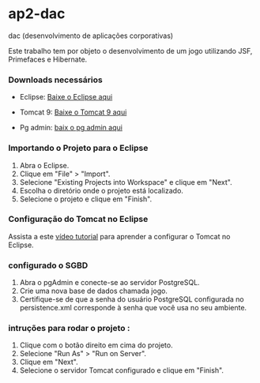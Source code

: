 # ap2-dac

dac (desenvolvimento de aplicações corporativas)

Este trabalho tem por objeto o desenvolvimento de um jogo utilizando JSF, Primefaces e
Hibernate.

### Downloads necessários

- Eclipse: [Baixe o Eclipse aqui](https://www.eclipse.org/downloads/)

- Tomcat 9: [Baixe o Tomcat 9 aqui](https://tomcat.apache.org/download-90.cgi)
- Pg admin: [baix o pg admin aqui](https://www.pgadmin.org/download/)

### Importando o Projeto para o Eclipse

1. Abra o Eclipse.
2. Clique em "File" > "Import".
3. Selecione "Existing Projects into Workspace" e clique em "Next".
4. Escolha o diretório onde o projeto está localizado.
5. Selecione o projeto e clique em "Finish".

### Configuração do Tomcat no Eclipse

Assista a este [vídeo tutorial](https://www.youtube.com/watch?v=GCc4ZQqnmVY) para aprender a configurar o Tomcat no Eclipse.

### configurado o SGBD 

1. Abra o pgAdmin e conecte-se ao servidor PostgreSQL.
2. Crie uma nova base de dados chamada jogo.
3. Certifique-se de que a senha do usuário PostgreSQL configurada no persistence.xml corresponde à senha que você usa no seu ambiente.

### intruções para rodar o projeto :

1. Clique com o botão direito em cima do projeto.
2. Selecione "Run As" > "Run on Server".
3. Clique em "Next".
4. Selecione o servidor Tomcat configurado e clique em "Finish".
